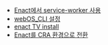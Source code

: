 - [Enact에서 service-worker 사용](./Enact에서_service-worker_사용.md)
- [webOS_CLI 설정](./webOS_CLI_설정.md)
- [enact TV install](./enact_TV_install.md)
- [Enact를 CRA 환경으로 전환](./Enact를_CRA_환경으로_전환.md)